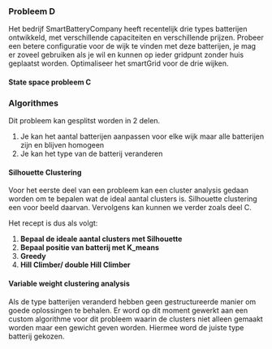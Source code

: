 <!-- # SmartGrid December 2018
Philip Oosterholt
Mohamed Baioumy
Thomas Hoedeman -->

### Probleem D

Het bedrijf SmartBatteryCompany heeft recentelijk drie types batterijen ontwikkeld, met verschillende capaciteiten en verschillende prijzen. Probeer een betere configuratie voor de wijk te vinden met deze batterijen, je mag er zoveel gebruiken als je wil en kunnen op ieder gridpunt zonder huis geplaatst worden. Optimaliseer het smartGrid voor de drie wijken.



#### State space probleem C





### Algorithmes

Dit probleem kan gesplitst worden in 2 delen.

1. Je kan het aantal batterijen aanpassen voor elke wijk maar alle batterijen zijn en blijven homogeen
2. Je kan het type van de batterij veranderen



#### Silhouette Clustering

Voor het eerste deel van een probleem kan een cluster analysis gedaan worden om te bepalen wat de ideal aantal clusters is. Silhouette clustering een voor beeld daarvan. Vervolgens kan kunnen we verder zoals deel C.

Het recept is dus als volgt:

1. **Bepaal de ideale aantal clusters met Silhouette**
2. **Bepaal positie van batterij met K_means**
3. **Greedy**
4. **Hill Climber/ double Hill Climber**



#### Variable weight clustering analysis

Als de type batterijen veranderd hebben geen gestructureerde manier om goede oplossingen te behalen. Er word op dit moment gewerkt aan een custom algorithme voor dit probleem waarin de clusters niet alleen gemaakt worden maar een gewicht geven worden. Hiermee word de juiste type batterij gekozen.
